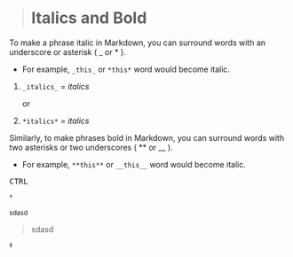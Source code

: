 ># Italics and Bold

To make a phrase italic in Markdown, you can surround words with an underscore or asterisk ( _ or * ).

* For example, `_this_` or `*this*` word would become italic.

 1. `_italics_` = _italics_

    or

 2. `*italics*` = *italics*


Similarly, to make phrases bold in Markdown, you can surround words with two asterisks or two underscores ( ** or __ ).
* For example, `**this**` or `__this__` word would become italic.

<kbd>CTRL</kbd>

<sup>&dagger;</sup>

<sup>sdasd

>sdasd

<sup>&Dagger;</sup>

